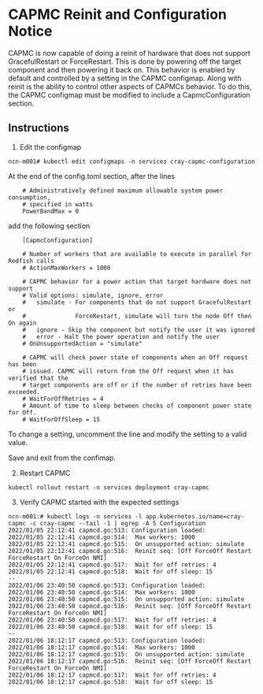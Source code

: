 # CAPMC Reinit and Configuration Notice

CAPMC is now capable of doing a reinit of hardware that does not support
GracefulRestart or ForceRestart. This is done by powering off the target
component and then powering it back on. This behavior is enabled by default and
controlled by a setting in the CAPMC configmap. Along with reinit is the
ability to control other aspects of CAPMCs behavior. To do this, the CAPMC
configmap must be modified to include a CapmcConfiguration section.

## Instructions

1. Edit the configmap

```
ncn-m001# kubectl edit configmaps -n services cray-capmc-configuration
```
At the end of the config.toml section, after the lines
```
    # Administratively defined maximum allowable system power consumption,
    # specified in watts
    PowerBandMax = 0
```
add the following section
```
    [CapmcConfiguration]

    # Number of workers that are available to execute in parallel for Redfish calls
    # ActionMaxWorkers = 1000

    # CAPMC behavior for a power action that target hardware does not support
    # Valid options: simulate, ignore, error
    #   simulate - For components that do not support GracefulRestart or
    #              ForceRestart, simulate will turn the node Off then On again
    #   ignore - Skip the component but notify the user it was ignored
    #   error - Halt the power operation and notify the user
    # OnUnsupportedAction = "simulate"

    # CAPMC will check power state of components when an Off request has been
    # issued. CAPMC will return from the Off request when it has verified that the
    # target components are off or if the number of retries have been exceeded.
    # WaitForOffRetries = 4
    # Amount of time to sleep between checks of component power state for Off.
    # WaitForOffSleep = 15
```
To change a setting, uncomment the line and modify the setting to a valid value.

Save and exit from the confimap.

2. Restart CAPMC
```
kubectl rollout restart -n services deployment cray-capmc
```

3. Verify CAPMC started with the expected settings
```
ncn-m001:# kubectl logs -n services -l app.kubernetes.io/name=cray-capmc -c cray-capmc --tail -1 | egrep -A 5 Configuration
2022/01/05 22:12:41 capmcd.go:513: Configuration loaded:
2022/01/05 22:12:41 capmcd.go:514: 	Max workers: 1000
2022/01/05 22:12:41 capmcd.go:515: 	On unsupported action: simulate
2022/01/05 22:12:41 capmcd.go:516: 	Reinit seq: [Off ForceOff Restart ForceRestart On ForceOn NMI]
2022/01/05 22:12:41 capmcd.go:517: 	Wait for off retries: 4
2022/01/05 22:12:41 capmcd.go:518: 	Wait for off sleep: 15
--
2022/01/06 23:40:50 capmcd.go:513: Configuration loaded:
2022/01/06 23:40:50 capmcd.go:514: 	Max workers: 1000
2022/01/06 23:40:50 capmcd.go:515: 	On unsupported action: simulate
2022/01/06 23:40:50 capmcd.go:516: 	Reinit seq: [Off ForceOff Restart ForceRestart On ForceOn NMI]
2022/01/06 23:40:50 capmcd.go:517: 	Wait for off retries: 4
2022/01/06 23:40:50 capmcd.go:518: 	Wait for off sleep: 15
--
2022/01/06 18:12:17 capmcd.go:513: Configuration loaded:
2022/01/06 18:12:17 capmcd.go:514: 	Max workers: 1000
2022/01/06 18:12:17 capmcd.go:515: 	On unsupported action: simulate
2022/01/06 18:12:17 capmcd.go:516: 	Reinit seq: [Off ForceOff Restart ForceRestart On ForceOn NMI]
2022/01/06 18:12:17 capmcd.go:517: 	Wait for off retries: 4
2022/01/06 18:12:17 capmcd.go:518: 	Wait for off sleep: 15
```

